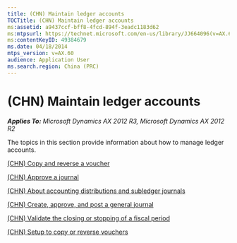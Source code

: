 ```yaml
---
title: (CHN) Maintain ledger accounts
TOCTitle: (CHN) Maintain ledger accounts
ms:assetid: a9437ccf-bff8-4fcd-894f-3eadc1183d62
ms:mtpsurl: https://technet.microsoft.com/en-us/library/JJ664096(v=AX.60)
ms:contentKeyID: 49384679
ms.date: 04/18/2014
mtps_version: v=AX.60
audience: Application User
ms.search.region: China (PRC)
---
```


# (CHN) Maintain ledger accounts 


_**Applies To:** Microsoft Dynamics AX 2012 R3, Microsoft Dynamics AX 2012 R2_

The topics in this section provide information about how to manage ledger accounts.

[(CHN) Copy and reverse a voucher](chn-copy-and-reverse-a-voucher.md)

[(CHN) Approve a journal](chn-approve-a-journal.md)

[(CHN) About accounting distributions and subledger journals](chn-about-accounting-distributions-and-subledger-journals.md)

[(CHN) Create, approve, and post a general journal](chn-create-approve-and-post-a-general-journal.md)

[(CHN) Validate the closing or stopping of a fiscal period](chn-validate-the-closing-or-stopping-of-a-fiscal-period.md)

[(CHN) Setup to copy or reverse vouchers](chn-setup-to-copy-or-reverse-vouchers.md)

  


